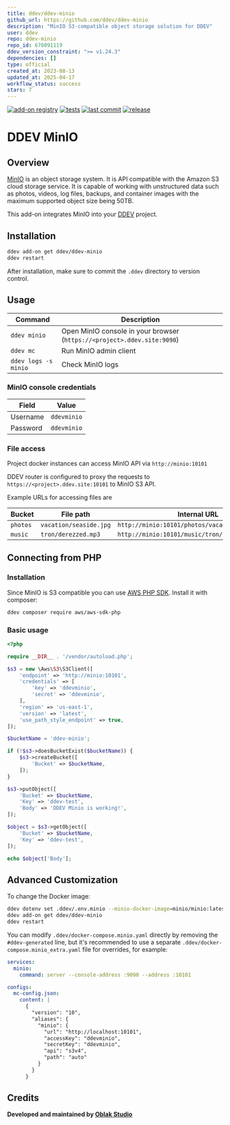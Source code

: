 ```yaml
---
title: ddev/ddev-minio
github_url: https://github.com/ddev/ddev-minio
description: "MinIO S3-compatible object storage solution for DDEV"
user: ddev
repo: ddev-minio
repo_id: 678091119
ddev_version_constraint: ">= v1.24.3"
dependencies: []
type: official
created_at: 2023-08-13
updated_at: 2025-04-17
workflow_status: success
stars: 7
---
```


[![add-on registry](https://img.shields.io/badge/DDEV-Add--on_Registry-blue)](https://addons.ddev.com)
[![tests](https://github.com/ddev/ddev-minio/actions/workflows/tests.yml/badge.svg?branch=main)](https://github.com/ddev/ddev-minio/actions/workflows/tests.yml?query=branch%3Amain)
[![last commit](https://img.shields.io/github/last-commit/ddev/ddev-minio)](https://github.com/ddev/ddev-minio/commits)
[![release](https://img.shields.io/github/v/release/ddev/ddev-minio)](https://github.com/ddev/ddev-minio/releases/latest)

# DDEV MinIO

## Overview

[MinIO](https://min.io/) is an object storage system. It is API compatible with the Amazon S3 cloud storage service. It is capable of working with unstructured data such as photos, videos, log files, backups, and container images with the maximum supported object size being 50TB.

This add-on integrates MinIO into your [DDEV](https://ddev.com/) project.

## Installation

```sh
ddev add-on get ddev/ddev-minio
ddev restart
```

After installation, make sure to commit the `.ddev` directory to version control.

## Usage

| Command | Description |
| ------- | ----------- |
| `ddev minio` | Open MinIO console in your browser (`https://<project>.ddev.site:9090`) |
| `ddev mc` | Run MinIO admin client |
| `ddev logs -s minio` | Check MinIO logs |

### MinIO console credentials

| Field    | Value       |
|----------|-------------|
| Username | `ddevminio` |
| Password | `ddevminio` |

### File access

Project docker instances can access MinIO API via `http://minio:10101`

DDEV router is configured to proxy the requests to `https://<project>.ddev.site:10101` to MinIO S3 API.

Example URLs for accessing files are

| Bucket   | File path              | Internal URL                                     | External URL                                                    |
|----------|------------------------|--------------------------------------------------|-----------------------------------------------------------------|
| `photos` | `vacation/seaside.jpg` | `http://minio:10101/photos/vacation/seaside.jpg` | `https://<project>.ddev.site:10101/photos/vacation/seaside.jpg` |
| `music`  | `tron/derezzed.mp3`    | `http://minio:10101/music/tron/derezzed.mp3`     | `https://<project>.ddev.site:10101/music/tron/derezzed.mp3`     |

## Connecting from PHP

### Installation

Since MinIO is S3 compatible you can use [AWS PHP SDK](https://packagist.org/packages/aws/aws-sdk-php). Install it with composer:

```bash
ddev composer require aws/aws-sdk-php
```

### Basic usage

```php
<?php

require __DIR__ . '/vendor/autoload.php';

$s3 = new \Aws\S3\S3Client([
    'endpoint' => 'http://minio:10101',
    'credentials' => [
        'key' => 'ddevminio',
        'secret' => 'ddevminio',
    ],
    'region' => 'us-east-1',
    'version' => 'latest',
    'use_path_style_endpoint' => true,
]);

$bucketName = 'ddev-minio';

if (!$s3->doesBucketExist($bucketName)) {
    $s3->createBucket([
        'Bucket' => $bucketName,
    ]);
}

$s3->putObject([
    'Bucket' => $bucketName,
    'Key' => 'ddev-test',
    'Body' => 'DDEV Minio is working!',
]);

$object = $s3->getObject([
    'Bucket' => $bucketName,
    'Key' => 'ddev-test',
]);

echo $object['Body'];
```

## Advanced Customization

To change the Docker image:

```bash
ddev dotenv set .ddev/.env.minio --minio-docker-image=minio/minio:latest
ddev add-on get ddev/ddev-minio
ddev restart
```

You can modify `.ddev/docker-compose.minio.yaml` directly by removing the `#ddev-generated` line, but it's recommended to use a separate `.ddev/docker-compose.minio_extra.yaml` file for overrides, for example:

```yaml
services:
  minio:
    command: server --console-address :9090 --address :10101

configs:
  mc-config.json:
    content: |
      {
        "version": "10",
        "aliases": {
          "minio": {
            "url": "http://localhost:10101",
            "accessKey": "ddevminio",
            "secretKey": "ddevminio",
            "api": "s3v4",
            "path": "auto"
          }
        }
      }
```

## Credits

**Developed and maintained by [Oblak Studio](https://github.com/oblakstudio)**
